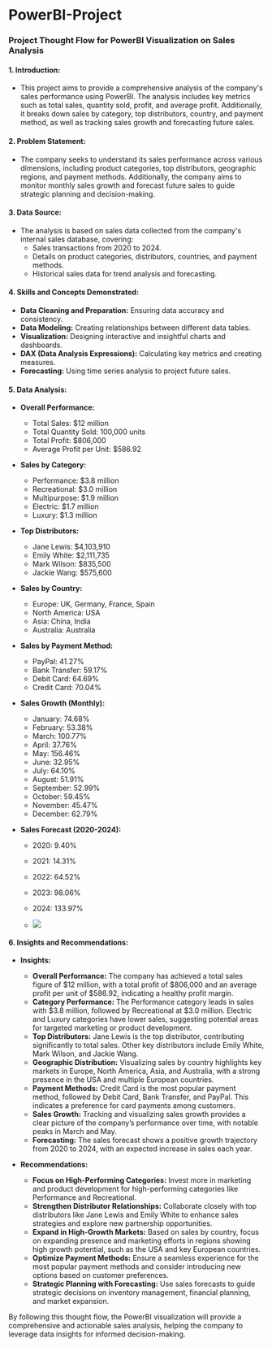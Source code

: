 # PowerBI-Project

### Project Thought Flow for PowerBI Visualization on Sales Analysis

#### 1. **Introduction:**
   - This project aims to provide a comprehensive analysis of the company's sales performance using PowerBI. The analysis includes key metrics such as total sales, quantity sold, profit, and average profit. Additionally, it breaks down sales by category, top distributors, country, and payment method, as well as tracking sales growth and forecasting future sales.

#### 2. **Problem Statement:**
   - The company seeks to understand its sales performance across various dimensions, including product categories, top distributors, geographic regions, and payment methods. Additionally, the company aims to monitor monthly sales growth and forecast future sales to guide strategic planning and decision-making.

#### 3. **Data Source:**
   - The analysis is based on sales data collected from the company's internal sales database, covering:
     - Sales transactions from 2020 to 2024.
     - Details on product categories, distributors, countries, and payment methods.
     - Historical sales data for trend analysis and forecasting.

#### 4. **Skills and Concepts Demonstrated:**
   - **Data Cleaning and Preparation:** Ensuring data accuracy and consistency.
   - **Data Modeling:** Creating relationships between different data tables.
   - **Visualization:** Designing interactive and insightful charts and dashboards.
   - **DAX (Data Analysis Expressions):** Calculating key metrics and creating measures.
   - **Forecasting:** Using time series analysis to project future sales.

#### 5. **Data Analysis:**
   - **Overall Performance:**
     - Total Sales: $12 million
     - Total Quantity Sold: 100,000 units
     - Total Profit: $806,000
     - Average Profit per Unit: $586.92

   - **Sales by Category:**
     - Performance: $3.8 million
     - Recreational: $3.0 million
     - Multipurpose: $1.9 million
     - Electric: $1.7 million
     - Luxury: $1.3 million

   - **Top Distributors:**
     - Jane Lewis: $4,103,910
     - Emily White: $2,111,735
     - Mark Wilson: $835,500
     - Jackie Wang: $575,600

   - **Sales by Country:**
     - Europe: UK, Germany, France, Spain
     - North America: USA
     - Asia: China, India
     - Australia: Australia

   - **Sales by Payment Method:**
     - PayPal: 41.27%
     - Bank Transfer: 59.17%
     - Debit Card: 64.69%
     - Credit Card: 70.04%

   - **Sales Growth (Monthly):**
     - January: 74.68%
     - February: 53.38%
     - March: 100.77%
     - April: 37.76%
     - May: 156.46%
     - June: 32.95%
     - July: 64.10%
     - August: 51.91%
     - September: 52.99%
     - October: 59.45%
     - November: 45.47%
     - December: 62.79%

   - **Sales Forecast (2020-2024):**
     - 2020: 9.40%
     - 2021: 14.31%
     - 2022: 64.52%
     - 2023: 98.06%
     - 2024: 133.97%
    
     - ![](https://github.com/inijoy/PowerBI-Project/blob/main/MY%20ANALYSIS%20SALES%20REPORT%26HR%20REPORT.pbix)

#### 6. **Insights and Recommendations:**

   - **Insights:**
     - **Overall Performance:** The company has achieved a total sales figure of $12 million, with a total profit of $806,000 and an average profit per unit of $586.92, indicating a healthy profit margin.
     - **Category Performance:** The Performance category leads in sales with $3.8 million, followed by Recreational at $3.0 million. Electric and Luxury categories have lower sales, suggesting potential areas for targeted marketing or product development.
     - **Top Distributors:** Jane Lewis is the top distributor, contributing significantly to total sales. Other key distributors include Emily White, Mark Wilson, and Jackie Wang.
     - **Geographic Distribution:** Visualizing sales by country highlights key markets in Europe, North America, Asia, and Australia, with a strong presence in the USA and multiple European countries.
     - **Payment Methods:** Credit Card is the most popular payment method, followed by Debit Card, Bank Transfer, and PayPal. This indicates a preference for card payments among customers.
     - **Sales Growth:** Tracking and visualizing sales growth provides a clear picture of the company’s performance over time, with notable peaks in March and May.
     - **Forecasting:** The sales forecast shows a positive growth trajectory from 2020 to 2024, with an expected increase in sales each year.

   - **Recommendations:**
     - **Focus on High-Performing Categories:** Invest more in marketing and product development for high-performing categories like Performance and Recreational.
     - **Strengthen Distributor Relationships:** Collaborate closely with top distributors like Jane Lewis and Emily White to enhance sales strategies and explore new partnership opportunities.
     - **Expand in High-Growth Markets:** Based on sales by country, focus on expanding presence and marketing efforts in regions showing high growth potential, such as the USA and key European countries.
     - **Optimize Payment Methods:** Ensure a seamless experience for the most popular payment methods and consider introducing new options based on customer preferences.
     - **Strategic Planning with Forecasting:** Use sales forecasts to guide strategic decisions on inventory management, financial planning, and market expansion.

By following this thought flow, the PowerBI visualization will provide a comprehensive and actionable sales analysis, helping the company to leverage data insights for informed decision-making.

